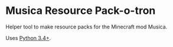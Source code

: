 Musica Resource Pack-o-tron
==================================

Helper tool to make resource packs for the Minecraft mod Musica.

Uses [Python 3.4+](http://python.org/).

